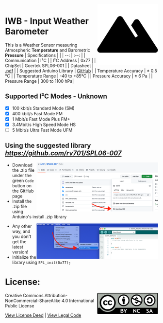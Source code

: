 <img src="assets/IWB.svg" width=200 align="right">

# IWB - Input Weather Barometer
This is a Weather Sensor measuring Atmospheric **Temperature** and Barometric **Pressure**
| Specifications | |
| --: | :--: |
| Communication | I²C |
| I²C Address | 0x77 |
| ChipSet | Goertek SPL06-001 |
| Datasheet | [.pdf](https://datasheet.lcsc.com/szlcsc/2101201914_Goertek-SPL06-001_C2684428.pdf) |
| Suggested Arduino Library | [GitHub](https://github.com/rv701/SPL06-007) |
| Temperature Accuracy | ± 0.5 °C |
| Temperature Range | -40 to +85°C |
| Pressure Accuracy | ± 6 Pa |
| Pressure Range | 300 to 1100 hPa|

## Supported I²C Modes - Unknown
- [X] 100 kbit/s Standard Mode (SM) 
- [X] 400 kbit/s	Fast Mode	FM
- [X] 1 Mbit/s	Fast Mode Plus	FM+
- [X] 3.4Mbit/s	High Speed Mode	HS
- [ ] 5 Mbit/s	Ultra Fast Mode	UFM

## Using the suggested library *https://github.com/rv701/SPL06-007* 
<img src="assets/Green Code button zip file.png" width=400 align="right">

- Download the .zip file under the green `Code` button on the GitHub page
- Install the .zip file using Arduino's install .zip library

<img src="assets/Arduino install zip.png" width=400 align="right">

- Any other way, and you don't get the latest version!
- Initialize the library using `SPL_init(0x77);`

# License: 
<img src="assets/CC-BY-NC-SA.png" width=200 align="right">
Creative Commons Attribution-NonCommercial-ShareAlike 4.0 International Public License

[View License Deed](https://creativecommons.org/licenses/by-nc-sa/4.0/) | [View Legal Code](https://creativecommons.org/licenses/by-nc-sa/4.0/legalcode)
